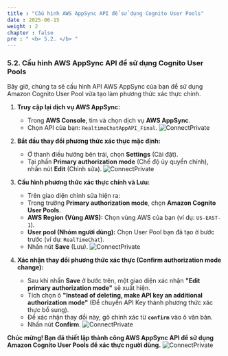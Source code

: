 ```yaml
---
title : "Cấu hình AWS AppSync API để sử dụng Cognito User Pools"
date : 2025-06-15
weight : 2
chapter : false
pre : " <b> 5.2. </b> "
---
```


### **5.2. Cấu hình AWS AppSync API để sử dụng Cognito User Pools**

Bây giờ, chúng ta sẽ cấu hình API AWS AppSync của bạn để sử dụng Amazon Cognito User Pool vừa tạo làm phương thức xác thực chính.

1.  **Truy cập lại dịch vụ AWS AppSync:**
    * Trong **AWS Console**, tìm và chọn dịch vụ **AWS AppSync**.
    * Chọn API của bạn: `RealtimeChatAppAPI_Final`.
    ![ConnectPrivate](https://ThanhHung1104.github.io/LTH_Workshop_01/images/au_5.2_1.png)

2.  **Bắt đầu thay đổi phương thức xác thực mặc định:**
    * Ở thanh điều hướng bên trái, chọn **Settings** (Cài đặt).
    * Tại phần **Primary authorization mode** (Chế độ ủy quyền chính), nhấn nút **Edit** (Chỉnh sửa).
    ![ConnectPrivate](https://ThanhHung1104.github.io/LTH_Workshop_01/images/au_5.2_2.png)

3.  **Cấu hình phương thức xác thực chính và Lưu:**
    * Trên giao diện chỉnh sửa hiện ra:
    * Trong trường **Primary authorization mode**, chọn **Amazon Cognito User Pools**.
    * **AWS Region (Vùng AWS):** Chọn vùng AWS của bạn (ví dụ: `US-EAST-1`).
    * **User pool (Nhóm người dùng):** Chọn User Pool bạn đã tạo ở bước trước (ví dụ: `RealTimeChat`).
    * Nhấn nút **Save** (Lưu).
    ![ConnectPrivate](https://ThanhHung1104.github.io/LTH_Workshop_01/images/au_5.2_3.png)

4.  **Xác nhận thay đổi phương thức xác thực (Confirm authorization mode change):**
    * Sau khi nhấn **Save** ở bước trên, một giao diện xác nhận **"Edit primary authorization mode"** sẽ xuất hiện.
    * Tích chọn ô **"Instead of deleting, make API key an additional authorization mode"** (Để chuyển API Key thành phương thức xác thực bổ sung).
    * Để xác nhận thay đổi này, gõ chính xác từ **`confirm`** vào ô văn bản.
    * Nhấn nút **Confirm**.
    ![ConnectPrivate](https://ThanhHung1104.github.io/LTH_Workshop_01/images/au_5.2_4.png)

**Chúc mừng! Bạn đã thiết lập thành công AWS AppSync API để sử dụng Amazon Cognito User Pools để xác thực người dùng.**
    ![ConnectPrivate](https://ThanhHung1104.github.io/LTH_Workshop_01/images/au_5.2_5.png)